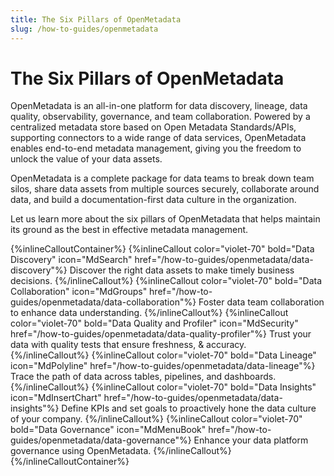```yaml
---
title: The Six Pillars of OpenMetadata
slug: /how-to-guides/openmetadata
---
```


# The Six Pillars of OpenMetadata

OpenMetadata is an all-in-one platform for data discovery, lineage, data quality, observability, governance, and team collaboration. Powered by a centralized metadata store based on Open Metadata Standards/APIs, supporting connectors to a wide range of data services, OpenMetadata enables end-to-end metadata management, giving you the freedom to unlock the value of your data assets.

OpenMetadata is a complete package for data teams to break down team silos, share data assets from multiple sources securely, collaborate around data, and build a documentation-first data culture in the organization.

Let us learn more about the six pillars of OpenMetadata that helps maintain its ground as the best in effective metadata management.

{%inlineCalloutContainer%}
 {%inlineCallout
  color="violet-70"
  bold="Data Discovery"
  icon="MdSearch"
  href="/how-to-guides/openmetadata/data-discovery"%}
  Discover the right data assets to make timely business decisions.
 {%/inlineCallout%}
 {%inlineCallout
  color="violet-70"
  bold="Data Collaboration"
  icon="MdGroups"
  href="/how-to-guides/openmetadata/data-collaboration"%}
  Foster data team collaboration to enhance data understanding.
 {%/inlineCallout%}
 {%inlineCallout
  color="violet-70"
  bold="Data Quality and Profiler"
  icon="MdSecurity"
  href="/how-to-guides/openmetadata/data-quality-profiler"%}
  Trust your data with quality tests that ensure freshness, & accuracy.
 {%/inlineCallout%}
 {%inlineCallout
  color="violet-70"
  bold="Data Lineage"
  icon="MdPolyline"
  href="/how-to-guides/openmetadata/data-lineage"%}
  Trace the path of data across tables, pipelines, and dashboards.
 {%/inlineCallout%}
 {%inlineCallout
  color="violet-70"
  bold="Data Insights"
  icon="MdInsertChart"
  href="/how-to-guides/openmetadata/data-insights"%}
  Define KPIs and set goals to proactively hone the data culture of your company.
 {%/inlineCallout%}
 {%inlineCallout
  color="violet-70"
  bold="Data Governance"
  icon="MdMenuBook"
  href="/how-to-guides/openmetadata/data-governance"%}
  Enhance your data platform governance using OpenMetadata.
 {%/inlineCallout%}
{%/inlineCalloutContainer%}
